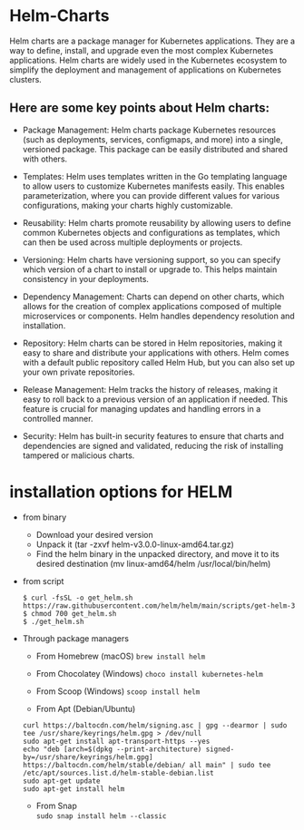 # Helm-Charts

Helm charts are a package manager for Kubernetes applications. They are a way to define, install, and upgrade even the most complex Kubernetes applications. Helm charts are widely used in the Kubernetes ecosystem to simplify the deployment and management of applications on Kubernetes clusters.

## Here are some key points about Helm charts:

- Package Management: Helm charts package Kubernetes resources (such as deployments, services, configmaps, and more) into a single, versioned package. This package can be easily distributed and shared with others.

- Templates: Helm uses templates written in the Go templating language to allow users to customize Kubernetes manifests easily. This enables parameterization, where you can provide different values for various configurations, making your charts highly customizable.
- Reusability: Helm charts promote reusability by allowing users to define common Kubernetes objects and configurations as templates, which can then be used across multiple deployments or projects.

- Versioning: Helm charts have versioning support, so you can specify which version of a chart to install or upgrade to. This helps maintain consistency in your deployments.

- Dependency Management: Charts can depend on other charts, which allows for the creation of complex applications composed of multiple microservices or components. Helm handles dependency resolution and installation.

- Repository: Helm charts can be stored in Helm repositories, making it easy to share and distribute your applications with others. Helm comes with a default public repository called Helm Hub, but you can also set up your own private repositories.

- Release Management: Helm tracks the history of releases, making it easy to roll back to a previous version of an application if needed. This feature is crucial for managing updates and handling errors in a controlled manner.

- Security: Helm has built-in security features to ensure that charts and dependencies are signed and validated, reducing the risk of installing tampered or malicious charts.


# installation options for HELM

- from binary
  
    - Download your desired version
    - Unpack it (tar -zxvf helm-v3.0.0-linux-amd64.tar.gz)
   - Find the helm binary in the unpacked directory, and move it to its desired destination (mv linux-amd64/helm /usr/local/bin/helm)

- from script
    ``` 
    $ curl -fsSL -o get_helm.sh https://raw.githubusercontent.com/helm/helm/main/scripts/get-helm-3
    $ chmod 700 get_helm.sh
    $ ./get_helm.sh 
    ```

- Through package managers
  - From Homebrew (macOS) 
  `brew install helm`

  - From Chocolatey (Windows)
  `choco install kubernetes-helm`
  
  - From Scoop (Windows) 
   `scoop install helm`
  
  - From Apt (Debian/Ubuntu)
   ```
   curl https://baltocdn.com/helm/signing.asc | gpg --dearmor | sudo tee /usr/share/keyrings/helm.gpg > /dev/null
   sudo apt-get install apt-transport-https --yes
   echo "deb [arch=$(dpkg --print-architecture) signed-by=/usr/share/keyrings/helm.gpg] https://baltocdn.com/helm/stable/debian/ all main" | sudo tee /etc/apt/sources.list.d/helm-stable-debian.list
   sudo apt-get update
   sudo apt-get install helm
   ```
  - From Snap  
 `sudo snap install helm --classic`

